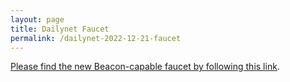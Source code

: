 ```yaml
---
layout: page
title: Dailynet Faucet
permalink: /dailynet-2022-12-21-faucet
---
```


[Please find the new Beacon-capable faucet by following this link](https://faucet.dailynet-2022-12-21.teztnets.xyz).

